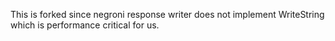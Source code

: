 This is forked since negroni response writer does not implement WriteString which is performance critical for us.
